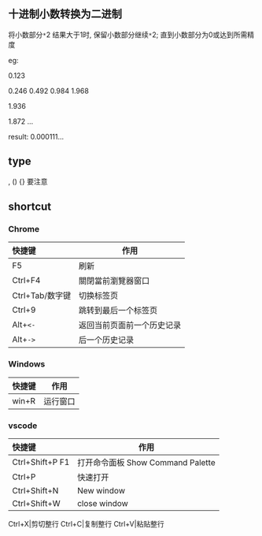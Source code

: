 
## 十进制小数转换为二进制

将小数部分`*`2 结果大于1时, 保留小数部分继续`*`2; 直到小数部分为0或达到所需精度

eg:

0.123

0.246
0.492
0.984
1.968
<!-- 保留小数部分 0.968*2-->
1.936
<!-- 0.936*2 -->
1.872
...

result: 0.000111...

## type

, () {} 要注意


## shortcut

### Chrome

快捷键|作用 
:--|--
F5|刷新
Ctrl+F4|關閉當前瀏覽器窗口
Ctrl+Tab/数字键|切换标签页
Ctrl+9|跳转到最后一个标签页
Alt+`<-`|返回当前页面前一个历史记录
Alt+`->`|后一个历史记录

### Windows

快捷键|作用
:--|--
win+R|运行窗口

### vscode

快捷键|作用
:--|--
Ctrl+Shift+P F1|打开命令面板 Show Command Palette
Ctrl+P|快速打开
Ctrl+Shift+N|New window
Ctrl+Shift+W|close window

Ctrl+X|剪切整行
Ctrl+C|复制整行
Ctrl+V|粘贴整行
